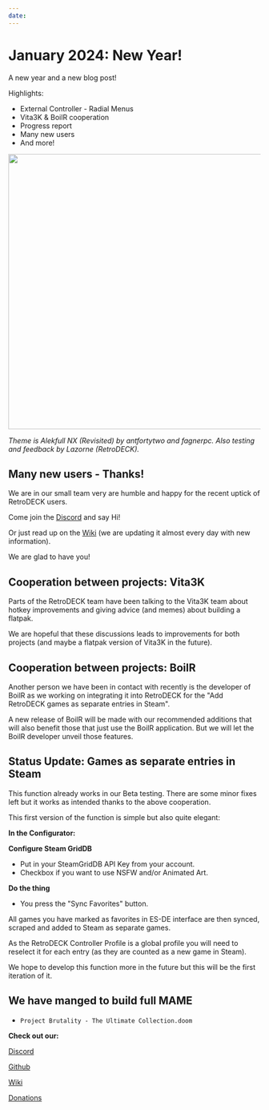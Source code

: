 ```yaml
---
date:
---
```

# January 2024: New Year!

A new year and a new blog post!

Highlights:

- External Controller - Radial Menus
- Vita3K & BoilR cooperation
- Progress report
- Many new users
- And more!


<!-- more -->

<img src="../../../doom-esde.png" width="550">

*Theme is Alekfull NX (Revisited) by antfortytwo and fagnerpc. Also testing and feedback by Lazorne (RetroDECK).*

## Many new users - Thanks!

We are in our small team very are humble and happy for the recent uptick of RetroDECK users.

Come join the [Discord](https://discord.gg/Dz3szYsP8g) and say Hi!

Or just read up on the [Wiki](https://retrodeck.readthedocs.io/en/latest/) (we are updating it almost every day with new information).

We are glad to have you!

## Cooperation between projects: Vita3K

Parts of the RetroDECK team have been talking to the Vita3K team about hotkey improvements and giving advice (and memes) about building a flatpak.

We are hopeful that these discussions leads to improvements for both projects (and maybe a flatpak version of Vita3K in the future).

## Cooperation between projects: BoilR

Another person we have been in contact with recently is the developer of BoilR as we working on integrating it into RetroDECK for the "Add RetroDECK games as separate entries in Steam".

A new release of BoilR will be made with our recommended additions that will also benefit those that just use the BoilR application. But we will let the BoilR developer unveil those features.

##  Status Update: Games as separate entries in Steam

This function already works in our Beta testing. There are some minor fixes left but it works as intended thanks to the above cooperation.

This first version of the function is simple but also quite elegant:

**In the Configurator:**

**Configure Steam GridDB**
- Put in your SteamGridDB API Key from your account.
- Checkbox if you want to use NSFW and/or Animated Art.

**Do the thing**
- You press the "Sync Favorites" button.

All games you have marked as favorites in ES-DE interface are then synced, scraped and added to Steam as separate games.

As the RetroDECK Controller Profile is a global profile you will need to reselect it for each entry (as they are counted as a new game in Steam).

We hope to develop this function more in the future but this will be the first iteration of it.

## We have manged to build full MAME




- `Project Brutality - The Ultimate Collection.doom`



**Check out our:**

[Discord](https://discord.gg/Dz3szYsP8g)

[Github](https://github.com/XargonWan/RetroDECK)

[Wiki](https://github.com/XargonWan/RetroDECK/wiki)

[Donations](https://retrodeck.readthedocs.io/en/latest/wiki_about/donations-licenses/)
